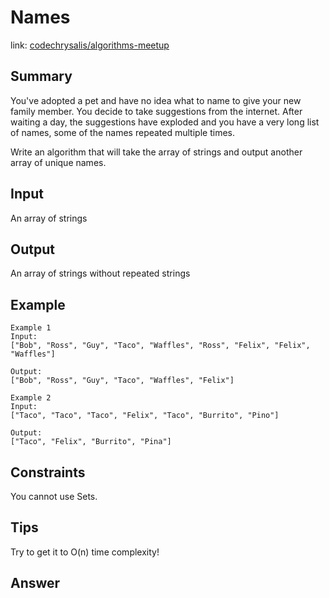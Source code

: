 # Names
link: [codechrysalis/algorithms-meetup](https://github.com/codechrysalis/algorithms-meetup/blob/master/meetup-18/1-Names.md)

## Summary

You've adopted a pet and have no idea what to name to give your new family member. You decide to take suggestions from the internet. After waiting a day, the suggestions have exploded and you have a very long list of names, some of the names repeated multiple times.

Write an algorithm that will take the array of strings and output another array of unique names.

## Input

An array of strings

## Output

An array of strings without repeated strings

## Example

```
Example 1
Input:
["Bob", "Ross", "Guy", "Taco", "Waffles", "Ross", "Felix", "Felix", "Waffles"]

Output:
["Bob", "Ross", "Guy", "Taco", "Waffles", "Felix"]

Example 2
Input:
["Taco", "Taco", "Taco", "Felix", "Taco", "Burrito", "Pino"]

Output:
["Taco", "Felix", "Burrito", "Pina"]
```
## Constraints

You cannot use Sets.

## Tips

Try to get it to O(n) time complexity!


## Answer

```javascript
```
